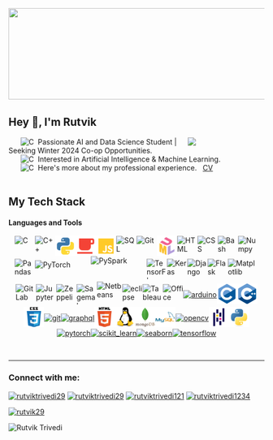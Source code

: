 <p align="center"><img src="https://github.com/rutvik29/portfolio/blob/main/header.png" width="1380px" height="180px"></p>

<h2 align="left">Hey 👋, I'm Rutvik</h2>
<!--Intro Section-->
<img src="https://github.com/rutvik29/portfolio/blob/main/intro.gif" width="30%" align="right">

&nbsp;&nbsp;&nbsp;&nbsp;&nbsp;&nbsp;<img src="https://github.com/rutvik29/portfolio/blob/main/icons/cs.svg" alt="C" width="20" height="20" />&nbsp;&nbsp;Passionate AI and Data Science Student | Seeking Winter 2024 Co-op Opportunities.<br>
&nbsp;&nbsp;&nbsp;&nbsp;&nbsp;&nbsp;<img src="https://github.com/rutvik29/portfolio/blob/main/icons/ai.svg" alt="C" width="20" height="20" />&nbsp;&nbsp;Interested in Artificial Intelligence & Machine Learning.<br>
&nbsp;&nbsp;&nbsp;&nbsp;&nbsp;&nbsp;<img src="https://github.com/rutvik29/portfolio/blob/main/icons/cv.svg" alt="C" width="20" height="20" />&nbsp;&nbsp;Here's more about my professional experience. &nbsp;&nbsp;[CV](https://github.com/rutvik29/portfolio/blob/main/RutvikTrivedi.pdf) <br><br>

<!--Skills Section-->
## My Tech Stack
<p align="left">
  <h4>Languages and Tools</h4>
<div style="display: flex; justify-content: center; align-items: center; flex-wrap: wrap;">
<img src="https://github.com/rutvik29/portfolio/blob/main/icons/c.svg" alt="C" width="40" height="40" />
<img src="https://github.com/rutvik29/portfolio/blob/main/icons/cpp.svg" alt="C++" width="40" height="40" />
<img src="https://github.com/PKief/vscode-material-icon-theme/blob/main/icons/python.svg" alt="python" width="40" height="40" />
<img src="https://github.com/PKief/vscode-material-icon-theme/blob/main/icons/java.svg" alt="java" width="40" height="40" />
<img src="https://github.com/PKief/vscode-material-icon-theme/blob/main/icons/javascript.svg" alt="javascript" width="40" height="40" />
<img src="https://github.com/rutvik29/portfolio/blob/main/icons/mysql.svg" alt="SQL" width="40" height="40" />
<img src="https://github.com/rutvik29/portfolio/blob/main/icons/git.svg" alt="Git" width="40" height="40" />
<img src="https://github.com/PKief/vscode-material-icon-theme/blob/main/icons/uml.svg" alt="UML" width="40" height="40" />
<img src="https://github.com/rutvik29/portfolio/blob/main/icons/html.svg" alt="HTML" width="40" height="40" />
<img src="https://github.com/rutvik29/portfolio/blob/main/icons/css.svg" alt="CSS" width="40" height="40" />
<img src="https://github.com/rutvik29/portfolio/blob/main/icons/bash1.svg" alt="Bash" width="40" height="40" />
<img src="https://github.com/rutvik29/portfolio/blob/main/icons/numpy.svg" alt="Numpy" width="40" height="40" />
<img src="https://github.com/rutvik29/portfolio/blob/main/icons/pandas.svg" alt="Pandas" width="40" height="40" />	
<img src="https://github.com/rutvik29/portfolio/blob/main/icons/pytorch.png" alt="PyTorch" width="110" height="35" />
<img src="https://github.com/rutvik29/portfolio/blob/main/icons/pyspark.png" alt="PySpark" width="110" height="50" />
<img src="https://github.com/rutvik29/portfolio/blob/main/icons/tensorflow-tf.svg" alt="TensorFlow" width="40" height="40" />
<img src="https://github.com/rutvik29/portfolio/blob/main/icons/keras.svg" alt="Keras" width="40" height="40" />
<img src="https://github.com/rutvik29/portfolio/blob/main/icons/django.svg" alt="Django" width="40" height="40" />
<img src="https://github.com/rutvik29/portfolio/blob/main/icons/flask.svg" alt="Flask" width="40" height="40" />
<img src="https://github.com/rutvik29/portfolio/blob/main/icons/matplotlib.svg" alt="Matplotlib" width="60" height="40" />
<img src="https://github.com/rutvik29/portfolio/blob/main/icons/gitlab.svg" alt="GitLab" width="40" height="40" />
<img src="https://github.com/rutvik29/portfolio/blob/main/icons/jupyter.png" alt="Jupyter" width="40" height="40" />
<img src="https://github.com/rutvik29/portfolio/blob/main/icons/zeppelin.png" alt="Zeppelin" width="40" height="40" />
<img src="https://github.com/rutvik29/portfolio/blob/main/icons/sagemaker.png" alt="Sagemaker" width="40" height="40" />
<img src="https://github.com/rutvik29/portfolio/blob/main/icons/netbeans.svg" alt="Netbeans" width="50" height="50" />
<img src="https://github.com/rutvik29/portfolio/blob/main/icons/eclipse.svg" alt="eclipse" width="40" height="40" />
<img src="https://github.com/rutvik29/portfolio/blob/main/icons/tableau.svg" alt="Tableau" width="40" height="40" />
<img src="https://github.com/rutvik29/portfolio/blob/main/icons/office.svg" alt="Office" width="40" height="40" />
<a href="https://www.arduino.cc/" target="_blank" rel="noreferrer"> <img src="https://cdn.worldvectorlogo.com/logos/arduino-1.svg" alt="arduino" width="40" height="40"/> </a>
<a href="https://www.cprogramming.com/" target="_blank" rel="noreferrer"> <img src="https://raw.githubusercontent.com/devicons/devicon/master/icons/c/c-original.svg" alt="c" width="40" height="40"/> </a>
<a href="https://www.w3schools.com/cpp/" target="_blank" rel="noreferrer"> <img src="https://raw.githubusercontent.com/devicons/devicon/master/icons/cplusplus/cplusplus-original.svg" alt="cplusplus" width="40" height="40"/> </a>
<a href="https://www.w3schools.com/css/" target="_blank" rel="noreferrer"> <img src="https://raw.githubusercontent.com/devicons/devicon/master/icons/css3/css3-original-wordmark.svg" alt="css3" width="40" height="40"/> </a>
<a href="https://git-scm.com/" target="_blank" rel="noreferrer"> <img src="https://www.vectorlogo.zone/logos/git-scm/git-scm-icon.svg" alt="git" width="40" height="40"/> </a>
<a href="https://graphql.org" target="_blank" rel="noreferrer"> <img src="https://www.vectorlogo.zone/logos/graphql/graphql-icon.svg" alt="graphql" width="40" height="40"/> </a>
<a href="https://www.w3.org/html/" target="_blank" rel="noreferrer"> <img src="https://raw.githubusercontent.com/devicons/devicon/master/icons/html5/html5-original-wordmark.svg" alt="html5" width="40" height="40"/> </a>
<a href="https://www.linux.org/" target="_blank" rel="noreferrer"> <img src="https://raw.githubusercontent.com/devicons/devicon/master/icons/linux/linux-original.svg" alt="linux" width="40" height="40"/> </a>
<a href="https://www.mongodb.com/" target="_blank" rel="noreferrer"> <img src="https://raw.githubusercontent.com/devicons/devicon/master/icons/mongodb/mongodb-original-wordmark.svg" alt="mongodb" width="40" height="40"/> </a>
<a href="https://www.mysql.com/" target="_blank" rel="noreferrer"> <img src="https://raw.githubusercontent.com/devicons/devicon/master/icons/mysql/mysql-original-wordmark.svg" alt="mysql" width="40" height="40"/> </a>
<a href="https://opencv.org/" target="_blank" rel="noreferrer"> <img src="https://www.vectorlogo.zone/logos/opencv/opencv-icon.svg" alt="opencv" width="40" height="40"/> </a>
<a href="https://pandas.pydata.org/" target="_blank" rel="noreferrer"> <img src="https://raw.githubusercontent.com/devicons/devicon/2ae2a900d2f041da66e950e4d48052658d850630/icons/pandas/pandas-original.svg" alt="pandas" width="40" height="40"/> </a>
<a href="https://www.python.org" target="_blank" rel="noreferrer"> <img src="https://raw.githubusercontent.com/devicons/devicon/master/icons/python/python-original.svg" alt="python" width="40" height="40"/> </a>
<a href="https://pytorch.org/" target="_blank" rel="noreferrer"> <img src="https://www.vectorlogo.zone/logos/pytorch/pytorch-icon.svg" alt="pytorch" width="40" height="40"/> </a>
<a href="https://scikit-learn.org/" target="_blank" rel="noreferrer"> <img src="https://upload.wikimedia.org/wikipedia/commons/0/05/Scikit_learn_logo_small.svg" alt="scikit_learn" width="40" height="40"/> </a>
<a href="https://seaborn.pydata.org/" target="_blank" rel="noreferrer"> <img src="https://seaborn.pydata.org/_images/logo-mark-lightbg.svg" alt="seaborn" width="40" height="40"/> </a>
<a href="https://www.tensorflow.org" target="_blank" rel="noreferrer"> <img src="https://www.vectorlogo.zone/logos/tensorflow/tensorflow-icon.svg" alt="tensorflow" width="40" height="40"/> </a>
</div>
</p><br>
<!--Connect Section-->
<hr>
<p align="center">
<h3 align="left">Connect with me:</h3>
<p align="left">
<a href="https://linkedin.com/in/rutviktrivedi29" target="blank"><img align="center" src="https://raw.githubusercontent.com/rahuldkjain/github-profile-readme-generator/master/src/images/icons/Social/linked-in-alt.svg" alt="rutviktrivedi29" height="30" width="40" /></a>
<a href="https://instagram.com/rutviktrivedi29" target="blank"><img align="center" src="https://raw.githubusercontent.com/rahuldkjain/github-profile-readme-generator/master/src/images/icons/Social/instagram.svg" alt="rutviktrivedi29" height="30" width="40" /></a>
<a href="https://www.hackerrank.com/rutviktrivedi121" target="blank"><img align="center" src="https://raw.githubusercontent.com/rahuldkjain/github-profile-readme-generator/master/src/images/icons/Social/hackerrank.svg" alt="rutviktrivedi121" height="30" width="40" /></a>
<a href="https://www.leetcode.com/rutviktrivedi1234" target="blank"><img align="center" src="https://raw.githubusercontent.com/rahuldkjain/github-profile-readme-generator/master/src/images/icons/Social/leet-code.svg" alt="rutviktrivedi1234" height="30" width="40" /></a>
</p>

<p align="left"> <a href="https://github.com/ryo-ma/github-profile-trophy"><img src="https://github-profile-trophy.vercel.app/?username=rutvik29" alt="rutvik29" /></a> </p>
<!-- Profile Views -->
<p align="left"><img src="https://komarev.com/ghpvc/?username=rutvik29&label=Profile%20views&color=0e75b6&style=flat" alt="Rutvik Trivedi" height=21px/></p>

